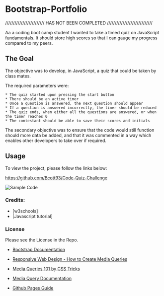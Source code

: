 # Bootstrap-Portfolio

///////////////////////// HAS NOT BEEN COMPLETED /////////////////////////////

Aa a coding boot camp student I wanted to take a timed quiz on JavaScript fundamentals. It should store high scores so that I can gauge my progress compared to my peers.

## The Goal

The objective was to develop, in JavaScript, a quiz that could be taken by class mates.

The required parameters were:

    * The quiz started upon pressing the start button
    * There should be an active timer
    * Once a question is answered, the next question should appear
    * If a question is answered incorrectly, the timer should be reduced
    * The quiz ends, when either all the questions are answered, or when the timer reaches 0
    * The contestant should be able to save their scores and initials

The secondary objective was to ensure that the code would still function should more data be added, and that it was commented in a way which enables other developers to take over if required.

## Usage

To view the project, please follow the links below:

https://github.com/Bcott93/Code-Quiz-Challenge

![Sample Code](assets/images/Sample-Code.jpg)

### Credits:

- [w3schools]
- [Javascript tutorial]

### License

Please see the License in the Repo.

- [Bootstrap Documentation](https://getbootstrap.com/docs/4.0/getting-started/introduction/)

- [Responsive Web Design - How to Create Media Queries](https://www.youtube.com/watch?v=5xzaGSYd7jM)

- [Media Queries 101 by CSS Tricks](https://css-tricks.com/css-media-queries/)

- [Media Query Documentation](https://www.w3schools.com/css/css_rwd_mediaqueries.asp)

- [Github Pages Guide](https://pages.github.com/)

##
